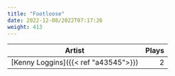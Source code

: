 ```yaml
---
title: "Footloose"
date: 2022-12-08/2022T07:17:26
weight: 413
---
```




 Artist | Plays 
----- | -----:
[Kenny Loggins]({{< ref "a43545">}}) | 2
